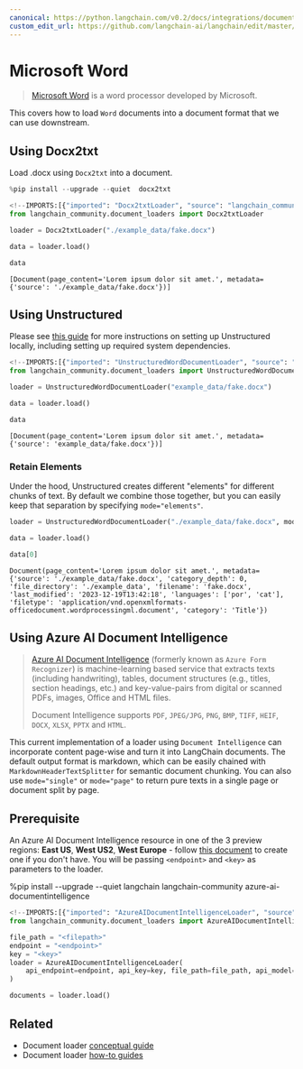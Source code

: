```yaml
---
canonical: https://python.langchain.com/v0.2/docs/integrations/document_loaders/microsoft_word/
custom_edit_url: https://github.com/langchain-ai/langchain/edit/master/docs/docs/integrations/document_loaders/microsoft_word.ipynb
---
```


# Microsoft Word

> [Microsoft Word](https://www.microsoft.com/en-us/microsoft-365/word) is a word processor developed by Microsoft.

This covers how to load `Word` documents into a document format that we can use downstream.

## Using Docx2txt

Load .docx using `Docx2txt` into a document.

```python
%pip install --upgrade --quiet  docx2txt
```

```python
<!--IMPORTS:[{"imported": "Docx2txtLoader", "source": "langchain_community.document_loaders", "docs": "https://api.python.langchain.com/en/latest/document_loaders/langchain_community.document_loaders.word_document.Docx2txtLoader.html", "title": "Microsoft Word"}]-->
from langchain_community.document_loaders import Docx2txtLoader

loader = Docx2txtLoader("./example_data/fake.docx")

data = loader.load()

data
```

```output
[Document(page_content='Lorem ipsum dolor sit amet.', metadata={'source': './example_data/fake.docx'})]
```

## Using Unstructured

Please see [this guide](/docs/integrations/providers/unstructured/) for more instructions on setting up Unstructured locally, including setting up required system dependencies.

```python
<!--IMPORTS:[{"imported": "UnstructuredWordDocumentLoader", "source": "langchain_community.document_loaders", "docs": "https://api.python.langchain.com/en/latest/document_loaders/langchain_community.document_loaders.word_document.UnstructuredWordDocumentLoader.html", "title": "Microsoft Word"}]-->
from langchain_community.document_loaders import UnstructuredWordDocumentLoader

loader = UnstructuredWordDocumentLoader("example_data/fake.docx")

data = loader.load()

data
```

```output
[Document(page_content='Lorem ipsum dolor sit amet.', metadata={'source': 'example_data/fake.docx'})]
```

### Retain Elements

Under the hood, Unstructured creates different "elements" for different chunks of text. By default we combine those together, but you can easily keep that separation by specifying `mode="elements"`.

```python
loader = UnstructuredWordDocumentLoader("./example_data/fake.docx", mode="elements")

data = loader.load()

data[0]
```

```output
Document(page_content='Lorem ipsum dolor sit amet.', metadata={'source': './example_data/fake.docx', 'category_depth': 0, 'file_directory': './example_data', 'filename': 'fake.docx', 'last_modified': '2023-12-19T13:42:18', 'languages': ['por', 'cat'], 'filetype': 'application/vnd.openxmlformats-officedocument.wordprocessingml.document', 'category': 'Title'})
```

## Using Azure AI Document Intelligence

> [Azure AI Document Intelligence](https://aka.ms/doc-intelligence) (formerly known as `Azure Form Recognizer`) is machine-learning
based service that extracts texts (including handwriting), tables, document structures (e.g., titles, section headings, etc.) and key-value-pairs from
digital or scanned PDFs, images, Office and HTML files.
> 
> Document Intelligence supports `PDF`, `JPEG/JPG`, `PNG`, `BMP`, `TIFF`, `HEIF`, `DOCX`, `XLSX`, `PPTX` and `HTML`.

This current implementation of a loader using `Document Intelligence` can incorporate content page-wise and turn it into LangChain documents. The default output format is markdown, which can be easily chained with `MarkdownHeaderTextSplitter` for semantic document chunking. You can also use `mode="single"` or `mode="page"` to return pure texts in a single page or document split by page.

## Prerequisite

An Azure AI Document Intelligence resource in one of the 3 preview regions: **East US**, **West US2**, **West Europe** - follow [this document](https://learn.microsoft.com/azure/ai-services/document-intelligence/create-document-intelligence-resource?view=doc-intel-4.0.0) to create one if you don't have. You will be passing `<endpoint>` and `<key>` as parameters to the loader.

%pip install --upgrade --quiet  langchain langchain-community azure-ai-documentintelligence

```python
<!--IMPORTS:[{"imported": "AzureAIDocumentIntelligenceLoader", "source": "langchain_community.document_loaders", "docs": "https://api.python.langchain.com/en/latest/document_loaders/langchain_community.document_loaders.doc_intelligence.AzureAIDocumentIntelligenceLoader.html", "title": "Microsoft Word"}]-->
from langchain_community.document_loaders import AzureAIDocumentIntelligenceLoader

file_path = "<filepath>"
endpoint = "<endpoint>"
key = "<key>"
loader = AzureAIDocumentIntelligenceLoader(
    api_endpoint=endpoint, api_key=key, file_path=file_path, api_model="prebuilt-layout"
)

documents = loader.load()
```

## Related

- Document loader [conceptual guide](/docs/concepts/#document-loaders)
- Document loader [how-to guides](/docs/how_to/#document-loaders)